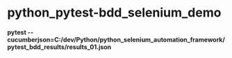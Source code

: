 # python_pytest-bdd_selenium_demo
#### pytest --cucumberjson=C:/dev/Python/python_selenium_automation_framework/pytest_bdd_results/results_01.json
